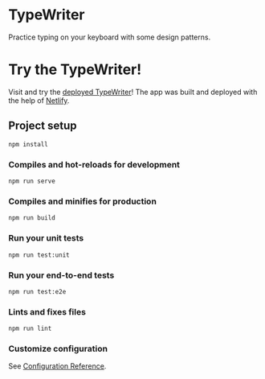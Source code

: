 # TypeWriter

Practice typing on your keyboard with some design patterns.

# Try the TypeWriter!

Visit and try the [deployed TypeWriter](https://eloquent-blini-869a0b.netlify.app/)! The app was built and deployed with the help of [Netlify](https://www.netlify.com/).

## Project setup
```
npm install
```

### Compiles and hot-reloads for development
```
npm run serve
```

### Compiles and minifies for production
```
npm run build
```

### Run your unit tests
```
npm run test:unit
```

### Run your end-to-end tests
```
npm run test:e2e
```

### Lints and fixes files
```
npm run lint
```

### Customize configuration
See [Configuration Reference](https://cli.vuejs.org/config/).
